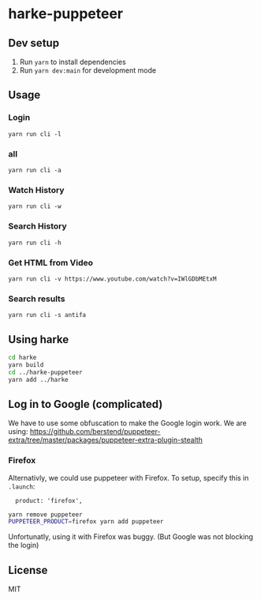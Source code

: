 # harke-puppeteer

## Dev setup

1. Run `yarn` to install dependencies
2. Run `yarn dev:main` for development mode

## Usage

### Login

```
yarn run cli -l
```

### all

```
yarn run cli -a
```

### Watch History

```
yarn run cli -w
```

### Search History

```
yarn run cli -h
```

### Get HTML from Video

```
yarn run cli -v https://www.youtube.com/watch?v=IWlGDbMEtxM
```

### Search results

```
yarn run cli -s antifa
```

## Using harke

```bash
cd harke
yarn build
cd ../harke-puppeteer
yarn add ../harke
```

## Log in to Google (complicated)

We have to use some obfuscation to make the Google login work.
We are using: <https://github.com/berstend/puppeteer-extra/tree/master/packages/puppeteer-extra-plugin-stealth>

### Firefox

Alternativly, we could use puppeteer with Firefox.
To setup, specify this in `.launch`:

```
  product: 'firefox',
```

```bash
yarn remove puppeteer
PUPPETEER_PRODUCT=firefox yarn add puppeteer
```

Unfortunatly, using it with Firefox was buggy. (But Google was not blocking the login)

## License

MIT
